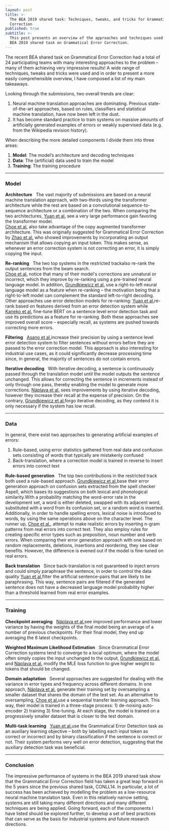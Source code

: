 ```yaml
---
layout: post
title: >-
  The BEA 2019 shared task: Techniques, tweaks, and tricks for Grammatical Error
  Correction
published: true
subtitle: >-
  This post presents an overview of the approaches and techniques used in the
  BEA 2019 shared task on Grammatical Error Correction.
---
```

The recent BEA shared task on Grammatical Error Correction had a total of 24 participating teams with many interesting approaches to the problem – many of them achieving very impressive results! A wide range of techniques, tweaks and tricks were used and in order to present a more easily comprehensible overview, I have composed a list of my main takeaways.

Looking through the submissions, two overall trends are clear:
1.	Neural machine translation approaches are dominating. Previous state-of-the-art approaches, based on rules, classifiers and statistical machine translation, have now been left in the dust.
2.	It has become standard practice to train systems on massive amounts of artificially generated examples of errors or weakly supervised data (e.g. from the Wikipedia revision history).

When describing the more detailed components I divide them into three areas:
1.	**Model**: The model’s architecture and decoding techniques
2.	**Data**: The (artificial) data used to train the model
3.	**Training**: The training procedure

---

### Model

**Architecture** &nbsp; The vast majority of submissions are based on a neural machine translation approach, with two-thirds using the transformer architecture while the rest are based on a convolutional sequence-to-sequence architecture or a combination of the two. When comparing the two architectures, [Yuan et al.](https://www.aclweb.org/anthology/W19-4424) see a very large performance gain favoring the transformer model.<br/>
[Choe et al.](https://www.aclweb.org/anthology/W19-4423) also take advantage of the copy augmented transformer architecture. This was originally suggested for Grammatical Error Correction by [Zhao et al.](https://arxiv.org/pdf/1903.00138.pdf) who showed improvements by incorporating an output mechanism that allows copying an input token. This makes sense, as whenever an error correction system is not correcting an error, it is simply copying the input.

**Re-ranking** &nbsp; The two top systems in the restricted trackalso re-rank the output sentences from the beam search.\
[Choe et al.](https://www.aclweb.org/anthology/W19-4423) notice that many of their model&#39;s corrections are unnatural or incorrect, which they improve by re-ranking using a pre-trained neural language model. In addition, [Grundkiewicz et al.](https://kheafield.com/papers/edinburgh/bea19.pdf) use a right-to-left neural language model as a feature when re-ranking – the motivation being that a right-to-left model can complement the standard left-to-right decoding.
Other approaches use error detection models for re-ranking: [Yuan et al.](https://www.aclweb.org/anthology/W19-4424)re-rank based on features derived from an error detection system while [Kaneko et al.](https://www.aclweb.org/anthology/W19-4422) fine-tune BERT on a sentence level error detection task and use its predictions as a feature for re-ranking. Both these approaches see improved overall score – especially recall, as systems are pushed towards correcting more errors.

**Filtering** &nbsp; [Asano et al.](https://www.aclweb.org/anthology/W19-4418)increase their precision by using a sentence level error detection system to filter sentences without errors before they are passed to the error correction model. This approach is also interesting for industrial use cases, as it could significantly decrease processing time since, in general, the majority of sentences do not contain errors.

**Iterative decoding** &nbsp; With iterative decoding, a sentence is continuously passed through the translation model until the model outputs the sentence unchanged. This allows for correcting the sentence in increments instead of only through one pass, thereby enabling the model to generate more corrections. [Náplava et al.](https://www.aclweb.org/anthology/W19-4419) sees improvements by using iterative decoding, however they increase their recall at the expense of precision. On the contrary, [Grundkiewicz et al.](https://kheafield.com/papers/edinburgh/bea19.pdf)forgo iterative decoding, as they contend it is only necessary if the system has low recall.

---

### Data

In general, there exist two approaches to generating artificial examples of errors:
1. Rule-based, using error statistics gathered from real data and confusion sets consisting of words that typically are mistakenly confused
2. Back-translation, where a correction model is trained in reverse to insert errors into correct text

**Rule-based generation** &nbsp; The top two contributions in the restricted track both used a rule-based approach.
[Grundkiewicz et al.](https://kheafield.com/papers/edinburgh/bea19.pdf)base their error generation approach on confusion sets extracted from the spell checker Aspell, which bases its suggestions on both lexical and phonological similarity.With a probability matching the word-error rate in the development set, a word is either deleted, swapped with its adjacent word, substituted with a word from its confusion set, or a random word is inserted. Additionally, in order to handle spelling errors, lexical noise is introduced to words, by using the same operations above on the character level.
The runner up, [Choe et al.](https://www.aclweb.org/anthology/W19-4423), attempt to make realistic errors by inserting n-gram patterns from real errors into correct text. They also employ rules for creating specific error types such as preposition, noun number and verb errors. When comparing their error generation approach with one based on random replacements, deletions, insertions and reordering, they see clear benefits. However, the difference is evened out if the model is fine-tuned on real errors.

**Back translation** &nbsp; Since back-translation is not guaranteed to inject errors and could simply paraphrase the sentence, in order to control the data quality [Yuan et al.](https://www.aclweb.org/anthology/W19-4424)filter the artificial sentence-pairs that are likely to be paraphrasing. This way, sentence pairs are filtered if the generated sentence does not have a decreased language model probability higher than a threshold learned from real error examples.

---

### Training

**Checkpoint averaging** &nbsp; [Náplava et al.](https://www.aclweb.org/anthology/W19-4419)see improved performance and lower variance by having the weights of the final model being an average of a number of previous checkpoints. For their final model, they end up averaging the 8 latest checkpoints.

**Weighted Maximum Likelihood Estimation** &nbsp; Since Grammatical Error Correction systems tend to converge to a local optimum, where the model often simply copies the input unchanged to the output, [Grundkiewicz et al.](https://kheafield.com/papers/edinburgh/bea19.pdf) and [Náplava et al.](https://www.aclweb.org/anthology/W19-4419) modify the MLE loss function to give higher weight to tokens that should be changed.

**Domain adaptation** &nbsp; Several approaches are suggested for dealing with the variance in error types and frequency across different domains. In one approach, [Náplava et al.](https://www.aclweb.org/anthology/W19-4419) generate their training set by oversampling a smaller dataset that shares the domain of the test set.
As an alternative to oversampling, [Choe et al.](https://www.aclweb.org/anthology/W19-4423)use a sequential transfer learning approach. This way, their model is trained in a three-stage process: 1) de-noising auto-encoder 2) training 3) fine-tuning.  At each stage, the model is trained on a progressively smaller dataset that is closer to the test domain.

**Multi-task learning** &nbsp; [Yuan et al.](https://www.aclweb.org/anthology/W19-4424)use the Grammatical Error Detection task as an auxiliary learning objective – both by labelling each input token as correct or incorrect and by binary classification if the sentence is correct or not. Their system performs very well on error detection, suggesting that the auxiliary detection task was beneficial.

---

### Conclusion

The impressive performance of systems in the BEA 2019 shared task show that the Grammatical Error Correction field has taken a great leap forward in the 5 years since the previous shared task, CONLL14. In particular, a lot of success has been achieved by modelling the problem as a low-resource neural machine translation task. Even in this relatively narrow setting, systems are still taking many different directions and many different techniques are being applied.
Going forward, each of the components I have listed should be explored further, to develop a set of best practices that can serve as the basis for industrial systems and future research directions.








